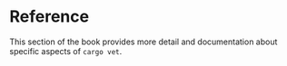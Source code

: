 # Reference

This section of the book provides more detail and documentation about specific
aspects of `cargo vet`.
